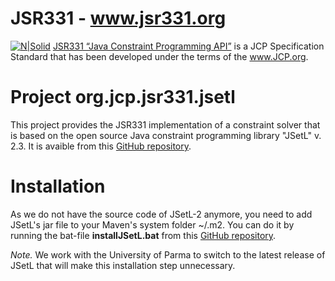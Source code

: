# JSR331 - www.jsr331.org    
[![N|Solid](https://jsr331.files.wordpress.com/2013/05/jcp.jpg)](http://jcp.org/en/jsr/detail?id=331)
[JSR331 “Java Constraint Programming API”](http://jsr331.org) is a JCP Specification Standard that has been developed under the terms of the www.JCP.org. 

# Project org.jcp.jsr331.jsetl
This project provides the JSR331 implementation of a constraint solver that is based on the open source Java constraint programming library "JSetL" v. 2.3. It is avaible from this [GitHub repository](https://github.com/OpenRulesSupport/jsr331/tree/master/org.jcp.jsr331.jsetl). 

# Installation
As we do not have the source code of JSetL-2 anymore, you need to add JSetL's jar file to your Maven's system folder ~/.m2. You can do it by running the bat-file **installJSetL.bat** from this [GitHub repository](https://github.com/OpenRulesSupport/jsr331/tree/master/org.jcp.jsr331.jsetl/lib). 

*Note.* We work with the University of Parma to switch to the latest release of JSetL that will make this installation step unnecessary.



